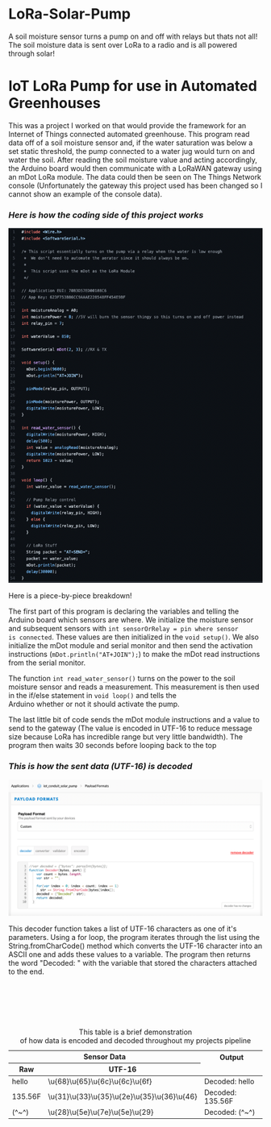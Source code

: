 # LoRa-Solar-Pump
<head>
	<style>
		<style type="text/css">
		caption {
			padding-top: 15px;
		}
		.spacer {
			padding-bottom: 75px;
		}
		.spacer1 {
			padding-bottom: 150px;
		}
	</style>
</head>
<body>
	A soil moisture sensor turns a pump on and off with relays but thats not all! The soil moisture data is sent over LoRa to a radio and is all powered through solar!
	<div id="everythingelse">
				<h1>IoT LoRa Pump for use in Automated Greenhouses</h1>
				<p>This was a project I worked on that would provide the framework for an Internet of Things connected automated greenhouse. This program read data off of a soil moisture sensor and, if the water saturation was below a set static threshold, the pump connected to a water jug would turn on and water the soil. After reading the soil moisture value and acting accordingly, the Arduino board would then communicate with a LoRaWAN gateway using an mDot LoRa module. The data could then be seen on The Things Network console (Unfortunately the gateway this project used has been changed so I cannot show an example of the console data).</p>
				<div class="lorasection1">
					<h3><em>Here is how the coding side of this project works</em></h3>
					<img src="LoRa-Pump-Code-RESIZE.png">
					<p>Here is a piece-by-piece breakdown!</p>
					<p>The first part of this program is declaring the variables and telling the Arduino board which sensors are where. We initialize the moisture sensor and subsequent sensors with <code>int sensorOrRelay = pin where sensor <br>is connected</code>. These values are then initialized in the <code>void setup()</code>. We also initialize the mDot module and serial monitor and then send the activation instructions (<code>mDot.println("AT+JOIN");</code>) to make the mDot read instructions from the serial monitor.</p>
					<p>The function <code>int read_water_sensor()</code> turns on the power to the soil moisture sensor and reads a measurement. This measurement is then used in the if/else statement in <code>void loop()</code> and tells the <br>Arduino whether or not it should activate the pump.</p>
					<p>The last little bit of code sends the mDot module instructions and a value to send to the gateway (The value is encoded in UTF-16 to reduce message size because LoRa has incredible range but very little bandwidth). The program then waits 30 seconds before looping back to the top</p>
				</div>
				<h3><em>This is how the sent data (UTF-16) is decoded</em></h3>
				<img src="decoder-resize.png">
				<p>This decoder function takes a list of UTF-16 characters as one of it's parameters. Using a for loop, the program iterates through the list using the String.fromCharCode() method which converts the UTF-16 character into an ASCII one and adds these values to a variable. The program then returns the word "Decoded: " with the variable that stored the characters attached <br>to the end.</p>
				<div class="spacer"></div>
				<table align="center">
					<caption>This table is a brief demonstration <br>of how data is encoded and decoded throughout my projects pipeline</caption>
					<thead>
						<tr>
							<th colspan="2">Sensor Data</th>
							<th>Output</th>
						</tr>
						<tr>
							<th>Raw</th>
							<th>UTF-16</th>
							<td></td>
						</tr>
					</thead>
					<tbody>
						<tr>
							<td>hello</td>
							<td>\u{68}\u{65}\u{6c}\u{6c}\u{6f}</td>
							<td>Decoded: hello</td>
						</tr>
						<tr>
							<td>135.56F</td>
							<td>\u{31}\u{33}\u{35}\u{2e}\u{35}\u{36}\u{46}</td>
							<td>Decoded: 135.56F</td>
						</tr>
						<tr>
							<td>(^~^)</td>
							<td>\u{28}\u{5e}\u{7e}\u{5e}\u{29}</td>
							<td>Decoded: (^~^)</td>
						</tr>
					</tbody>
				</table>
